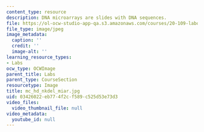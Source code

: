 ```yaml
---
content_type: resource
description: DNA microarrays are slides with DNA sequences.
file: https://ol-ocw-studio-app-qa.s3.amazonaws.com/courses/20-109-laboratory-fundamentals-in-biological-engineering-fall-2007/03426022eb774f2cf589c525d53e73d3_mc_hd_nkdel_miar.jpg
file_type: image/jpeg
image_metadata:
  caption: ''
  credit: ''
  image-alt: ''
learning_resource_types:
- Labs
ocw_type: OCWImage
parent_title: Labs
parent_type: CourseSection
resourcetype: Image
title: mc_hd_nkdel_miar.jpg
uid: 03426022-eb77-4f2c-f589-c525d53e73d3
video_files:
  video_thumbnail_file: null
video_metadata:
  youtube_id: null
---
```

